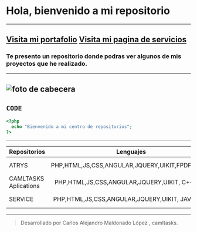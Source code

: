 # Hola, bienvenido a mi repositorio

---
	
[Visita mi portafolio](http://camltasks1.epizy.com/portafolio)
[Visita mi pagina de servicios](http://compumarket.epizy.com)
---
### Te presento un repositorio donde podras ver algunos de mis proyectos que he realizado.
---
![foto de cabecera](https://cdn.computerhoy.com/sites/navi.axelspringer.es/public/styles/480/public/media/image/2019/03/lenguajes_programacion_odiados_amados_2019.jpg?itok=N85E5HTT)
---
`CODE`
---
```php
<?php
  echo "Bienvenido a mi centro de repositorios";
?>
```
---
| Repositorios   |      Lenguajes      |  Acción |
|----------|:-------------:|------:|
| ATRYS |  PHP,HTML,JS,CSS,ANGULAR,JQUERY,UIKIT,FPDF,JSPDF | Versión 2.1 |
| CAMLTASKS Aplications |    PHP,HTML,JS,CSS,ANGULAR,JQUERY,UIKIT, C++, BAT   |   Versión 5.1 |
| SERVICE | PHP,HTML,JS,CSS,ANGULAR,JQUERY,UIKIT, JAVA, BAT |    Versión 3.4 |

---	
>Desarrollado por Carlos Alejandro Maldonado López , camltasks.
